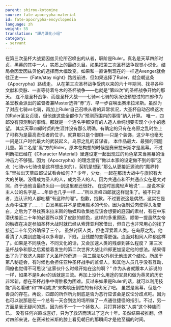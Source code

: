 ```yaml
---
parent: shirou-kotomine
source: fate-apocrypha-material
id: fate-apocrypha-encyclopedia
language: zh
weight: 55
translation: "譯月漢化小组"
category:
- servant
---
```


在第三次圣杯大战爱因兹贝伦所召唤出的从者，职阶是Ruler。真名是天草四郎时贞，黑幕的其中一人，实质上的最终头目。如果把第三次圣杯战争视觉小说化、结局会因爱因兹贝伦的选择而大幅改变。如果和一直讲到现在的一样选Avenger就会往正史——《Fate/stay night》路线前进、但如果选择了Ruler、就会朝这条《Apocrypha》路线走。
从在第三次圣杯战争受肉以来的六十年期间、找寻各种文献和灵脉、一直等待着冬木的圣杯战争——也就是“第四次”的圣杯战争开始的那天。
连不是圣杯战争、而是圣杯大战——七骑vs七骑的状况也预想过的四郎作为圣堂教会派出的监督者兼Master选择“赤”方、早一步召唤出赛米拉米斯。虽然为了对应七骑vs七骑，再加上Ruler自己召唤从者的异常状况，大圣杯自动召唤这次的Ruler圣女贞德，但他连这些全都作为“预测范围内的事情”纳入计算。
唯一，四郎没有预测到的事情。那就是一个连名字都没有的人造人单纯想要实现个小小的愿望。
其实天草四郎时贞的生涯并没有那么明确。有确定的只有在岛原之乱时坐上了可称为是最高责任者的位子。就算那只是个御舆──只是个装饰，这少年也毫无一问是江户时代最大的武装起义，岛原之乱的首谋者。
本作品最大、最强的问题儿童。第二名是”黑”方的Rider。原本在构想的时候是赛米拉米斯才是黑幕。不过判断把已经在《Character Material》里连设定一起出现过的角色拿来当黑幕的话冲击力不够强。因为《Apocrypha》的理念里有“做以本家的设定做不到的事”这点（七骑vs七骑也是这样想出来的），契机是想到”那么从更接近源流的“魔界转生”里拉出天草四郎试试看会如何？”
少年，少女。一起在那场大战中与旗帜有大大的关联。没得成为圣人的人，成为圣人的人。因为共通点和不共通点实在是太对照，终于选他当最终头目──到这里都还很好。
在这时恶魔轻声地说“……是说本家主人公的名字是……年龄也几乎一样……”所以言峰四郎就这样诞生了。被不只读者，连认识的人都吐槽“有这种的喔”。抱歉，抱歉。不过要说这是偶然，这实在是太命中注定了……！
白发黑肤并不是使用魔术的代价。因为强制受肉使得头发变白，之后为了寻找赛米拉米斯的触媒和收集她应该会想要的庭园的素材，有在中东潜伏接近二十年的必要所以换了皮肤的颜色，这样的多重原因。顺带一提虽然女帝的触媒在决定参加圣杯大战时就已经从索菲亚利家借出，但自己也非常用心的找了接近二十年另外确保了三个。
虽然讨厌人类，但也深爱着人类。在岛原之乱，他看清了人类到底能可以多卑鄙，下贱，且残酷的变得更强。连面对相同人种都这样了。如果是不同肤色，不同文化的话，又会加速人类的残虐到甚么程度？
第三次圣杯战争和那之后紧接着发生的第二次世界大战让四郎更加坚定他的想法。结果得出了为了救济人类除了大圣杯的奇迹──第三魔法以外别无他法这个结论。所属于第八秘迹会，有时候也会担任亚种圣杯战争的监督人。和其他人员几乎没有互动，同僚也觉得不可思议“这家伙什么时候开始在这的啊？”
作为从者就跟本人诉说的一样，如果不是Ruler的话就是三流。再加上没什么用途的宝具和做为英灵的历史非常新，想在圣杯战争中得胜极为困难。反过来如果是Ruler的话，就可以利用技能“真名看破”和“神明裁决”来构筑压倒性的有利状况了吧。
虽然是黑幕，但是个善良的存在。再说，四郎的所作所为到底是否为恶行应该会是议论分歧点吧。因为也可以说那是在一个总有一天会到达的场所做了一点通往捷径的指引。不过，另一方面是毫无疑问的恶。因为他不一个一个拯救人，只打算拯救“人类”这个种族而已。
没有任何兴趣或喜好，只为了救济而活过了这六十年。虽然结果被推翻，但对四郎来说，在赛米拉米斯的膝上看见朝日的那瞬间才是他至福的时间。
